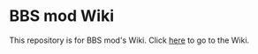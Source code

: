 # BBS mod Wiki

This repository is for BBS mod's Wiki. Click [here](https://github.com/mchorse/bbs-mod-wiki/wiki/) to go to the Wiki.
